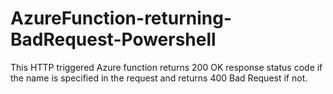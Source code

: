 # AzureFunction-returning-BadRequest-Powershell

This HTTP triggered Azure function returns 200 OK response status code if the name is specified in the request and returns 400 Bad Request if not.
